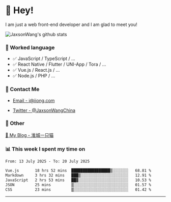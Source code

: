 # 👋 Hey!

I am just a web front-end developer and I am glad to meet you!

![JaxsonWang's github stats](https://github-readme-stats.vercel.app/api?username=JaxsonWang&&show_icons=true&&title_color=1abc9c&&icon_color=1abc9c)


### 📝 Worked language

- ✅ JavaScript / TypeScript / ...
- ✅ React Native / Flutter / UNI-App / Tora / ...
- ✅ Vue.js / React.js / ...
- ✅ Node.js / PHP / ...

### 📮 Contact Me

- [Email - i@iiong.com](mailto:i@iiong.com)

- [Twitter - @JaxsonWangChina](https://twitter.com/JaxsonWangChina)

### 🤪 Other

[📌 My Blog - 淮城一只猫](https://iiong.com)

### 📊 This week I spent my time on

<!--START_SECTION:waka-->

```txt
From: 13 July 2025 - To: 20 July 2025

Vue.js       18 hrs 52 mins  █████████████████▒░░░░░░░   68.81 %
Markdown     3 hrs 32 mins   ███▒░░░░░░░░░░░░░░░░░░░░░   12.91 %
JavaScript   2 hrs 53 mins   ██▓░░░░░░░░░░░░░░░░░░░░░░   10.53 %
JSON         25 mins         ▒░░░░░░░░░░░░░░░░░░░░░░░░   01.57 %
CSS          23 mins         ▒░░░░░░░░░░░░░░░░░░░░░░░░   01.42 %
```

<!--END_SECTION:waka-->

---
